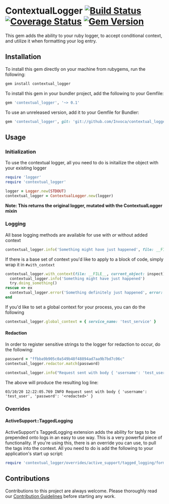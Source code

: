 # ContextualLogger [![Build Status](https://travis-ci.org/Invoca/contextual_logger.svg?branch=master)](https://travis-ci.org/Invoca/contextual_logger) [![Coverage Status](https://coveralls.io/repos/github/Invoca/contextual_logger/badge.svg?branch=master)](https://coveralls.io/github/Invoca/contextual_logger?branch=master) [![Gem Version](https://badge.fury.io/rb/contextual_logger.svg)](https://badge.fury.io/rb/contextual_logger)
This gem adds the ability to your ruby logger, to accept conditional context, and utilize it when formatting your log entry.

## Installation
To install this gem directly on your machine from rubygems, run the following:
```ruby
gem install contextual_logger
```

To install this gem in your bundler project, add the following to your Gemfile:
```ruby
gem 'contextual_logger', '~> 0.1'
```

To use an unreleased version, add it to your Gemfile for Bundler:
```ruby
gem 'contextual_logger', git: 'git://github.com/Invoca/contextual_logger.git'
```

## Usage
### Initialization
To use the contextual logger, all you need to do is initailize the object with your existing logger
```ruby
require 'logger'
require 'contextual_logger'

logger = Logger.new(STDOUT)
contextual_logger = ContextualLogger.new(logger)
```
**Note: This returns the original logger, mutated with the ContextualLogger mixin**

### Logging
All base logging methods are available for use with _or_ without added context
```ruby
contextual_logger.info('Something might have just happened', file: __FILE__, current_object: inspect)
```

If there is a base set of context you'd like to apply to a block of code, simply wrap it in `#with_context`
```ruby
contextual_logger.with_context(file: __FILE__, current_object: inspect) do
  contextual_logger.info('Something might have just happened')
  try.doing_something()
rescue => ex
  contextual_logger.error('Something definitely just happened', error: ex.message)
end
```

If you'd like to set a global context for your process, you can do the following
```ruby
contextual_logger.global_context = { service_name: 'test_service' }
```

#### Redaction
In order to register sensitive strings to the logger for redaction to occur, do the following:
```ruby
password = "ffbba9b905c0a549b48f48894ad7aa9b7bd7c06c"
contextual_logger.redactor.match(password)

contextual_logger.info("Request sent with body { 'username': 'test_user', 'password': 'ffbba9b905c0a549b48f48894ad7aa9b7bd7c06c' } }")
```
The above will produce the resulting log line:
```
03/10/20 12:22:05.769 INFO Request sent with body { 'username': 'test_user', 'password': '<redacted>' }
```

### Overrides
#### ActiveSupport::TaggedLogging
ActiveSupport's TaggedLogging extension adds the ability for tags to be prepended onto logs in an easy to use way.  This is a very
powerful piece of functionality.  If you're using this, there is an override you can use, to pull the tags into the context.
All you need to do is add the following to your application's start up script:
```ruby
require 'contextual_logger/overrides/active_support/tagged_logging/formatter'
```

## Contributions

Contributions to this project are always welcome.  Please thoroughly read our [Contribution Guidelines](https://github.com/Invoca/contextual_logger/blob/master/CONTRIBUTING.md) before starting any work.
